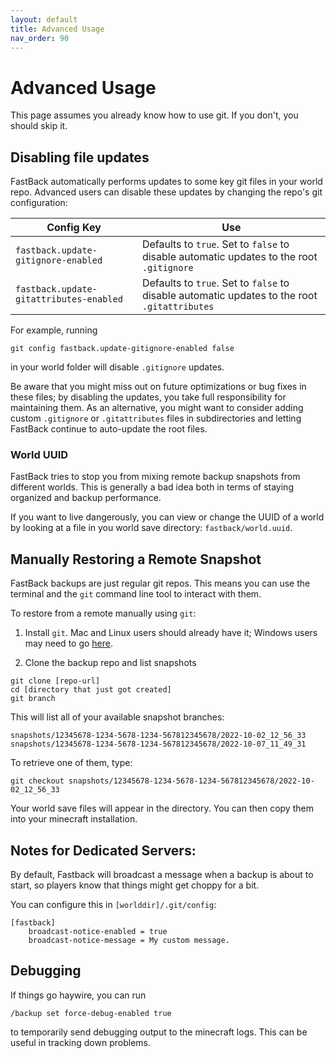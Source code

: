 ```yaml
---
layout: default
title: Advanced Usage
nav_order: 90
---
```


# Advanced Usage

This page assumes you already know how to use git.  If you don't, you should skip it.

## Disabling file updates

FastBack automatically performs updates to some key git files in your world repo.  Advanced users
can disable these updates by changing the repo's git configuration:

| Config Key                              | Use                                                                                           |
|-----------------------------------------|-----------------------------------------------------------------------------------------------|
| `fastback.update-gitignore-enabled`     | Defaults to `true`.  Set to `false` to disable automatic updates to the root `.gitignore`     |
| `fastback.update-gitattributes-enabled` | Defaults to `true`.  Set to `false` to disable automatic updates to the root `.gitattributes` |

For example, running
```
git config fastback.update-gitignore-enabled false
```
in your world folder will disable `.gitignore` updates.  

Be aware that you might miss out on future optimizations or bug fixes in these files; by disabling the 
updates, you take full responsibility for maintaining them.  As an alternative, you might want to consider 
adding custom `.gitignore` or `.gitattributes` files in subdirectories and letting FastBack continue to
auto-update the root files.


### World UUID

FastBack tries to stop you from mixing remote backup snapshots from different worlds.  This is generally a bad idea both in terms of staying organized and backup performance.

If you want to live dangerously, you can view or change the UUID of a world by looking at a file in you world save directory: `fastback/world.uuid`.


## Manually Restoring a Remote Snapshot

FastBack backups are just regular git repos.  This means you can use the terminal and the `git` command line tool to interact with them.

To restore from a remote manually using `git`:

1. Install `git`.  Mac and Linux users should already have it; Windows users may need to go [here](https://git-scm.com/downloads).

2. Clone the backup repo and list snapshots

```
git clone [repo-url]
cd [directory that just got created]
git branch
```

This will list all of your available snapshot branches:

```
snapshots/12345678-1234-5678-1234-567812345678/2022-10-02_12_56_33
snapshots/12345678-1234-5678-1234-567812345678/2022-10-07_11_49_31
```

To retrieve one of them, type:

```
git checkout snapshots/12345678-1234-5678-1234-567812345678/2022-10-02_12_56_33
```

Your world save files will appear in the directory.  You can then copy them into your minecraft installation.


## Notes for Dedicated Servers:

By default, Fastback will broadcast a message when a backup is about to start, so players know that things 
might get choppy for a bit.

You can configure this in `[worlddir]/.git/config`:

```
[fastback]
	broadcast-notice-enabled = true
	broadcast-notice-message = My custom message.
```

## Debugging

If things go haywire, you can run

```
/backup set force-debug-enabled true
```

to temporarily send debugging output to the minecraft logs.  This can be useful in tracking down problems.

